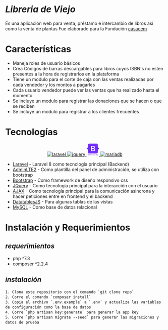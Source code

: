 # _Libreria de Viejo_

Es una aplicación web para venta, préstamo e intercambio de libros así como la venta de plantas
Fue elaborado para la Fundación [casacem]

# Características

- Maneja roles de usuario básicos
- Crea Códigos de barras descargables para libros cuyos ISBN's no esten presentes a la hora de registrarlos en la plataforma
- Tiene un modulo para el corte de caja con las ventas realizadas por cada vendedor y los montos a pagarles
- Cada usuario vendedor puede ver las ventas que ha realizado hasta el momento
- Se incluye un modulo para registrar las donaciones que se hacen o que se reciben
- Se incluye un modulo para registrar a los clientes frecuentes


# Tecnologías

<p align="center">
    <a href="https://laravel.com/" target="_blank" rel="noreferrer"> <img src="https://cdn.jsdelivr.net/gh/devicons/devicon@latest/icons/laravel/laravel-original.svg" alt="laravel" width="40" height="40"/> </a>
    <a href="http://jquery.com" target="_blank" rel="noreferrer"> <img src="https://cdn.jsdelivr.net/gh/devicons/devicon/icons/jquery/jquery-original.svg" alt="jquery" width="40" height="40"/> </a> 
    <a href="https://getbootstrap.com" target="_blank" rel="noreferrer"> <img src="https://raw.githubusercontent.com/devicons/devicon/master/icons/bootstrap/bootstrap-plain-wordmark.svg" alt="bootstrap" width="40" height="40"/> </a>
    <a href="https://mariadb.org/" target="_blank" rel="noreferrer"> <img src="https://www.vectorlogo.zone/logos/mariadb/mariadb-icon.svg" alt="mariadb" width="40" height="40"/> </a> 
</p>

- [Laravel] - Laravel 8 como tecnología principal (Backend)
- [AdminLTE2] - Como plantilla del panel de administración, se utiliza con bootstrap
- [Bootstrap] - Como framework de diseño responsivo css
- [JQuery] - Como tecnología principal para la interacción con el usuario
- [AJAX] - Como tecnología principal para la comunicación asincrona y hacer peticiones entre en frontend y el backend
- [DatatablesJS] - Para algunas tablas de las vistas
- [MySQL] - Como base de datos relacional


# Instalación y Requerimientos

## _requerimientos_

- php ^7.3
- composer ^2.2.4 

## _instalación_

```
1. Clona este repositorio con el comando `git clone repo`
2. Corre el comando `composer install`
3. Copia el archivo `.env.example` a `.env` y actualiza las variables de configuración como la base de datos
4. Corre `php artisan key:generate` para generar la app key
5. Corre `php artisan migrate --seed` para generar las migraciones y datos de prueba
```


[Laravel]: <https://laravel.com/docs/8.x>
[AdminLTE2]: <https://adminlte.io/themes/AdminLTE/index2.html>
[Bootstrap]: <https://getbootstrap.com/docs/4.1/getting-started/introduction/>
[JQuery]: <https://jquery.com/>
[AJAX]: <https://api.jquery.com/jquery.ajax/>
[DatatablesJS]: <https://datatables.net/>
[MySQL]: <https://dev.mysql.com/doc/>
[casacem]: <https://casacem.com/>